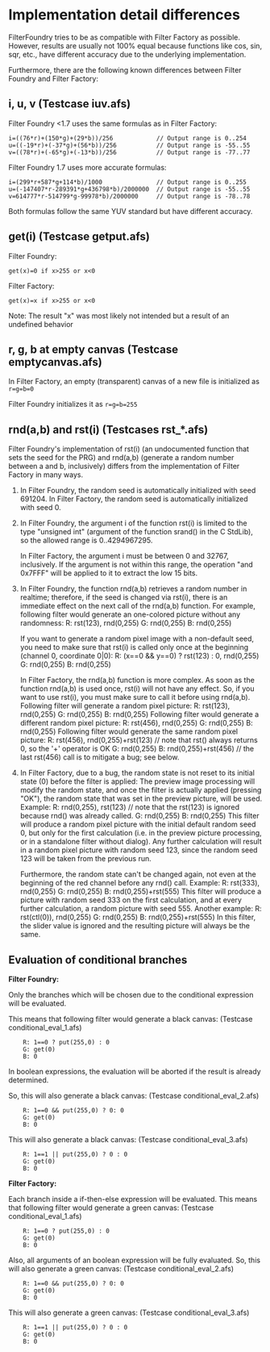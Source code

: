 
Implementation detail differences
=================================

FilterFoundry tries to be as compatible with Filter Factory as possible.
However, results are usually not 100% equal because functions like
cos, sin, sqr, etc., have different accuracy due to the underlying
implementation.

Furthermore, there are the following known differences between
Filter Foundry and Filter Factory:

i, u, v (Testcase iuv.afs)
-------

Filter Foundry <1.7 uses the same formulas as in Filter Factory:

    i=((76*r)+(150*g)+(29*b))/256            // Output range is 0..254
    u=((-19*r)+(-37*g)+(56*b))/256           // Output range is -55..55
    v=((78*r)+(-65*g)+(-13*b))/256           // Output range is -77..77

Filter Foundry 1.7 uses more accurate formulas:

    i=(299*r+587*g+114*b)/1000               // Output range is 0..255
    u=(-147407*r-289391*g+436798*b)/2000000  // Output range is -55..55
    v=614777*r-514799*g-99978*b)/2000000     // Output range is -78..78

Both formulas follow the same YUV standard but have different accuracy.


get(i) (Testcase getput.afs)
------

Filter Foundry:

    get(x)=0 if x>255 or x<0

Filter Factory:

    get(x)=x if x>255 or x<0

Note: The result "x" was most likely not intended but a result of an undefined behavior


r, g, b at empty canvas (Testcase emptycanvas.afs)
-----------------------

In Filter Factory, an empty (transparent) canvas of a new file is initialized as `r=g=b=0`

Filter Foundry initializes it as `r=g=b=255`


rnd(a,b) and rst(i) (Testcases rst_*.afs)
-------------------

Filter Foundry's implementation of rst(i) (an undocumented function that sets the seed for the PRG)
and rnd(a,b) (generate a random number between a and b, inclusively)
differs from the implementation of Filter Factory in many ways.

1. In Filter Foundry, the random seed is automatically initialized with seed 691204.
   In Filter Factory, the random seed is automatically initialized with seed 0.   

2. In Filter Foundry, the argument i of the function rst(i) is limited to the
   type "unsigned int" (argument of the function srand() in the C StdLib),
   so the allowed range is 0..4294967295.

   In Filter Factory, the argument i must be between 0 and 32767, inclusively.
   If the argument is not within this range, the operation "and 0x7FFF" will be applied to it
   to extract the low 15 bits.

3. In Filter Foundry, the function rnd(a,b) retrieves a random number in realtime; therefore, if the
   seed is changed via rst(i), there is an immediate effect on the next call of the rnd(a,b) function.
   For example, following filter would generate an one-colored picture without any randomness:
        R: rst(123), rnd(0,255)
        G: rnd(0,255)
        B: rnd(0,255)

   If you want to generate a random pixel image with a non-default seed, you need to make sure
   that rst(i) is called only once at the beginning (channel 0, coordinate 0|0):
        R: (x==0 && y==0) ? rst(123) : 0, rnd(0,255)
        G: rnd(0,255)
        B: rnd(0,255)

   In Filter Factory, the rnd(a,b) function is more complex.
   As soon as the function rnd(a,b) is used once, rst(i) will not have any effect.
   So, if you want to use rst(i), you must make sure to call it before using rnd(a,b).
   Following filter will generate a random pixel picture:
        R: rst(123), rnd(0,255)
        G: rnd(0,255)
        B: rnd(0,255)
   Following filter would generate a different random pixel picture:
        R: rst(456), rnd(0,255)
        G: rnd(0,255)
        B: rnd(0,255)
   Following filter would generate the same random pixel picture:
        R: rst(456), rnd(0,255)+rst(123)  // note that rst() always returns 0, so the '+' operator is OK
        G: rnd(0,255)
        B: rnd(0,255)+rst(456)  // the last rst(456) call is to mitigate a bug; see below.

4. In Filter Factory, due to a bug, the random state is not reset to its initial state (0) before the filter is applied:
   The preview image processing will modify the random state, and once the filter is actually applied (pressing "OK"),
   the random state that was set in the preview picture, will be used.
   Example:
        R: rnd(0,255), rst(123)   // note that the rst(123) is ignored because rnd() was already called.
        G: rnd(0,255)
        B: rnd(0,255)
   This filter will produce a random pixel picture with the initial default random seed 0,
   but only for the first calculation (i.e. in the preview picture processing, or in a standalone filter without dialog).
   Any further calculation will result in a random pixel picture with random seed 123,
   since the random seed 123 will be taken from the previous run.

   Furthermore, the random state can't be changed again, not even at the beginning of the red channel before any rnd() call.
   Example:
        R: rst(333), rnd(0,255)
        G: rnd(0,255)
        B: rnd(0,255)+rst(555)
   This filter will produce a picture with random seed 333 on the first calculation,
   and at every further calculation, a random picture with seed 555.
   Another example:
        R: rst(ctl(0)), rnd(0,255)
        G: rnd(0,255)
        B: rnd(0,255)+rst(555)
   In this filter, the slider value is ignored and the resulting picture will always be the same.


Evaluation of conditional branches
----------------------------------

**Filter Foundry:**

Only the branches which will be chosen due to the conditional expression will be evaluated.

This means that following filter would generate a black canvas: (Testcase conditional_eval_1.afs)

        R: 1==0 ? put(255,0) : 0
        G: get(0)
        B: 0

In boolean expressions, the evaluation will be aborted if the result is already determined.

So, this will also generate a black canvas: (Testcase conditional_eval_2.afs)

        R: 1==0 && put(255,0) ? 0: 0
        G: get(0)
        B: 0

This will also generate a black canvas: (Testcase conditional_eval_3.afs)

        R: 1==1 || put(255,0) ? 0 : 0
        G: get(0)
        B: 0

**Filter Factory:**

Each branch inside a if-then-else expression will be evaluated.
This means that following filter would generate a green canvas: (Testcase conditional_eval_1.afs)

        R: 1==0 ? put(255,0) : 0
        G: get(0)
        B: 0

Also, all arguments of an boolean expression will be fully evaluated.
So, this will also generate a green canvas: (Testcase conditional_eval_2.afs)

        R: 1==0 && put(255,0) ? 0: 0
        G: get(0)
        B: 0

This will also generate a green canvas: (Testcase conditional_eval_3.afs)

        R: 1==1 || put(255,0) ? 0 : 0
        G: get(0)
        B: 0
